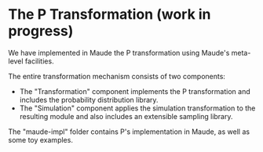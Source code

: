 # The P Transformation (work in progress)

We have implemented in Maude the P transformation using Maude's meta-level facilities.

The entire transformation mechanism consists of two components:

- The "Transformation" component implements the P transformation and includes the probability distribution library. 
- The "Simulation" component applies the simulation transformation to the resulting module and also includes an extensible sampling library. 

The "maude-impl" folder contains P's implementation in Maude, as well as some toy examples.
